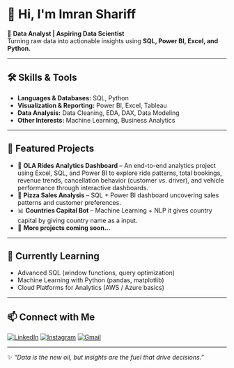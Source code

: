 # 👋 Hi, I'm Imran Shariff  

🎯 **Data Analyst | Aspiring Data Scientist**  
Turning raw data into actionable insights using **SQL, Power BI, Excel, and Python**.  

---

## 🛠️ Skills & Tools  
- **Languages & Databases:** SQL, Python  
- **Visualization & Reporting:** Power BI, Excel, Tableau  
- **Data Analysis:** Data Cleaning, EDA, DAX, Data Modeling  
- **Other Interests:** Machine Learning, Business Analytics  

---

## 📂 Featured Projects  
- 🚗 **OLA Rides Analytics Dashboard** – An end-to-end analytics project using Excel, SQL, and Power BI to explore ride patterns, total bookings, revenue trends, cancellation behavior (customer vs. driver), and vehicle performance through interactive dashboards.
- 🍕 **Pizza Sales Analysis** – SQL + Power BI dashboard uncovering sales patterns and customer preferences.  
- 📊 **Countries Capital Bot** – Machine Learning + NLP it gives country capital by giving country name as a input. 
- 🧠 **More projects coming soon...**  

---

## 🌱 Currently Learning  
- Advanced SQL (window functions, query optimization)  
- Machine Learning with Python (pandas, matplotlib)  
- Cloud Platforms for Analytics (AWS / Azure basics)  

---

## 📫 Connect with Me  

[![LinkedIn](https://img.shields.io/badge/-LinkedIn-blue?style=flat&logo=Linkedin&logoColor=white)](https://www.linkedin.com/in/imran542/) 
[![Instagram](https://img.shields.io/badge/-Instagram-e4405f?style=flat&logo=Instagram&logoColor=white)](https://www.instagram.com/md_imran_shariff_/) 
[![Gmail](https://img.shields.io/badge/-Gmail-red?style=flat&logo=Gmail&logoColor=white)](mailto:mdimranshariff300@gmail.com)  

---

✨ *“Data is the new oil, but insights are the fuel that drive decisions.”*  

